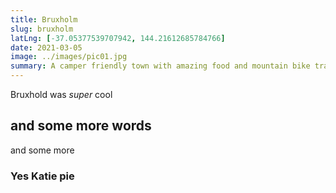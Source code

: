 ```yaml
---
title: Bruxholm
slug: bruxholm
latLng: [-37.05377539707942, 144.21612685784766]
date: 2021-03-05
image: ../images/pic01.jpg
summary: A camper friendly town with amazing food and mountain bike trails
---
```


Bruxhold was *super* cool

## and some more words

and some more

### Yes Katie pie
